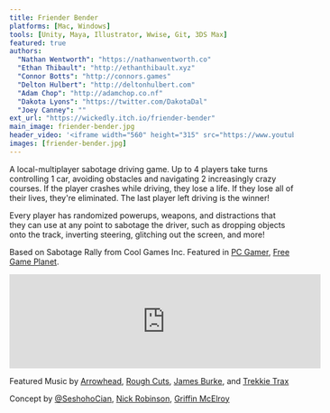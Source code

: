 ```yaml
---
title: Friender Bender
platforms: [Mac, Windows]
tools: [Unity, Maya, Illustrator, Wwise, Git, 3DS Max]
featured: true
authors:
  "Nathan Wentworth": "https://nathanwentworth.co"
  "Ethan Thibault": "http://ethanthibault.xyz"
  "Connor Botts": "http://connors.games"
  "Delton Hulbert": "http://deltonhulbert.com"
  "Adam Chop": "http://adamchop.co.nf"
  "Dakota Lyons": "https://twitter.com/DakotaDal"
  "Joey Canney": ""
ext_url: "https://wickedly.itch.io/friender-bender"
main_image: friender-bender.jpg
header_video: '<iframe width="560" height="315" src="https://www.youtube.com/watch?v=jDe8boH80dE" frameborder="0" allowfullscreen></iframe>'
images: [friender-bender.jpg]
---
```

A local-multiplayer sabotage driving game. Up to 4 players take turns controlling 1 car, avoiding obstacles and navigating 2 increasingly crazy courses. If the player crashes while driving, they lose a life. If they lose all of their lives, they're eliminated. The last player left driving is the winner!

Every player has randomized powerups, weapons, and distractions that they can use at any point to sabotage the driver, such as dropping objects onto the track, inverting steering, glitching out the screen, and more!

Based on Sabotage Rally from Cool Games Inc. Featured in [PC Gamer](http://www.pcgamer.com/free-games-of-the-week/), [Free Game Planet](https://www.freegameplanet.com/friender-bender-download-game/).


<iframe frameborder="0" src="https://itch.io/embed/97545?linkback=true" width="552" height="167"></iframe>


Featured Music by [Arrowhead](https://soundcloud.com/arrowheadedm), [Rough Cuts](https://roughcuts.bandcamp.com), [James Burke](https://jamesburke.bandcamp.com), and [Trekkie Trax](https://soundcloud.com/nathanwentworth/sets/friender-bender)

Concept by [@SeshohoCian](https://twitter.com/SeshohoCian), [Nick Robinson](https://twitter.com/babylonian), [Griffin McElroy](https://twitter.com/griffinmcelroy)

